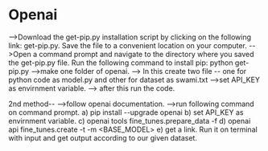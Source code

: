 # Openai

<!-- 1st Method-- -->
-->Download the get-pip.py installation script by clicking on the following link: get-pip.py. Save the file to a convenient location on your computer.
-->Open a command prompt and navigate to the directory where you saved the get-pip.py file. Run the following command to install pip: python get-pip.py
-->make one folder of openai.
--> In this create two file --  one for python code as model.py and other for dataset as swami.txt
-->set API_KEY as envirnment variable.
--> after this run the code.

2nd method--
-->follow openai documentation.
-->run following command on command prompt.
a) pip install --upgrade openai
b) set API_KEY as envirnment variable.
c) openai tools fine_tunes.prepare_data -f <FILE PATH>
d) openai api fine_tunes.create -t <NEW CREATED FILE PATH> -m <BASE_MODEL>
e) get a link. Run it on terminal with input and get output according to our given dataset.
  
